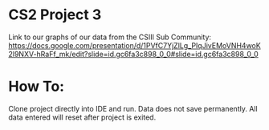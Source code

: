 # CS2 Project 3

Link to our graphs of our data from the CSIII Sub Community:
https://docs.google.com/presentation/d/1PVfC7YjZlLg_PIqJivEMoVNH4woK2l9NXV-hRaFf_mk/edit?slide=id.gc6fa3c898_0_0#slide=id.gc6fa3c898_0_0

# How To:

Clone project directly into IDE and run. 
Data does not save permanently. All data entered will reset after project is exited.
